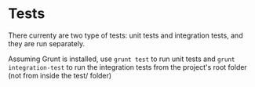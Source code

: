 Tests
=====
There currenty are two type of tests: unit tests and integration tests, and they are run separately.

Assuming Grunt is installed, use ```grunt test``` to run unit tests and ```grunt integration-test``` to run the integration tests from the project's root folder (not from inside the test/ folder)
